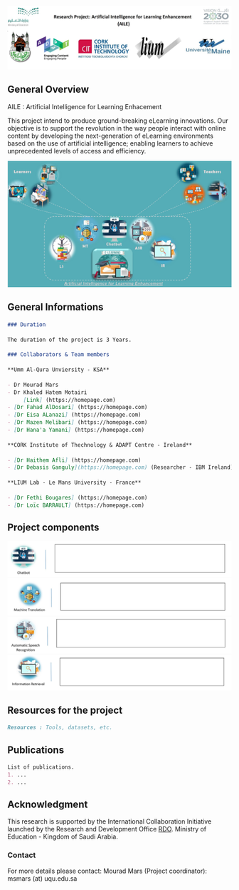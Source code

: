 ![Image](/Project.jpg)

## General Overview

AILE : Artificial Intelligence for Learning Enhacement


This project intend to produce ground-breaking eLearning innovations. Our objective is to support the revolution in the way people interact with online content by developing the next-generation of eLearning environments based on the use of artificial intelligence; enabling learners to achieve unprecedented levels of access and efficiency.


![Image](/AILE.jpg)


## **General Informations**
```markdown
### Duration

The duration of the project is 3 Years.

### Collaborators & Team members

**Umm Al-Qura Unviersity - KSA**

- Dr Mourad Mars
- Dr Khaled Hatem Motairi 
     [Link] (https://homepage.com)
- [Dr Fahad AlDosari] (https://homepage.com)
- [Dr Eisa ALanazi] (https://homepage.com)
- [Dr Mazen Melibari] (https://homepage.com)
- [Dr Hana'a Yamani] (https://homepage.com)

**CORK Institute of Thechnology & ADAPT Centre - Ireland**

- [Dr Haithem Afli] (https://homepage.com)
- [Dr Debasis Ganguly](https://homepage.com) (Researcher - IBM Ireland)

**LIUM Lab - Le Mans University - France**

- [Dr Fethi Bougares] (https://homepage.com)
- [Dr Loïc BARRAULT] (https://homepage.com)
```
## **Project components**

![Image](/Chatbot.jpg)
![Image](/MT.jpg)
![Image](/ASR.jpg)
![Image](/IR.jpg)

## **Resources for the project**
```markdown
Resources : Tools, datasets, etc.
```
## **Publications**
```markdown
List of publications.
1. ...
2. ...
```
## **Acknowledgment**

This research is supported by the International Collaboration Initiative launched by the Research and Development Office [RDO](https://rdo.moe.gov.sa). Ministry of Education - Kingdom of Saudi Arabia.
### Contact

For more details please contact: 
Mourad Mars (Project coordinator): msmars (at) uqu.edu.sa
